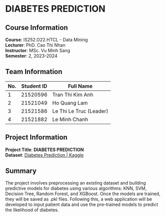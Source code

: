 # DIABETES PREDICTION

## Course Information
**Course**: IS252.O22.HTCL - Data Mining  
**Lecturer**: PhD. Cao Thi Nhan  
**Instructor**: MSc. Vu Minh Sang  
**Semester**: 2, 2023-2024  

## Team Information
| No. | Student ID | Full Name           |
| --- | ---------- | ------------------- |
| 1   | 21520596   | Tran Thi Kim Anh    |
| 2   | 21521049   | Ho Quang Lam        |
| 3   | 21521586   | Le Thi Le Truc (Leader) |
| 4   | 21521882   | Le Minh Chanh       |

## Project Information
**Project Title**: **DIABETES PREDICTION**  
**Dataset**: [Diabetes Prediction | Kaggle](https://www.kaggle.com/datasets/prosperchuks/health-dataset?select=diabetes_data.csv)

## Summary
The project involves preprocessing an existing dataset and building predictive models for diabetes using various algorithms: KNN, SVM, Decision Tree, Random Forest, and XGBoost. Once the models are trained, they will be saved as .pkl files. Following this, a web application will be developed to input patient data and use the pre-trained models to predict the likelihood of diabetes.
